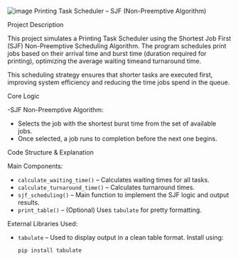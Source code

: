![image](https://github.com/user-attachments/assets/d34ea48f-1c8d-4f2d-9425-501f7ca743aa) Printing Task Scheduler – SJF (Non-Preemptive Algorithm)

Project Description

This project simulates a Printing Task Scheduler using the Shortest Job First (SJF) Non-Preemptive Scheduling Algorithm. The program schedules print jobs based on their arrival time and burst time (duration required for printing), optimizing the average waiting timeand turnaround time.

This scheduling strategy ensures that shorter tasks are executed first, improving system efficiency and reducing the time jobs spend in the queue.

Core Logic

-SJF Non-Preemptive Algorithm:  
  - Selects the job with the shortest burst time from the set of available jobs.
  - Once selected, a job runs to completion before the next one begins.


Code Structure & Explanation

Main Components:
- `calculate_waiting_time()` – Calculates waiting times for all tasks.
- `calculate_turnaround_time()` – Calculates turnaround times.
- `sjf_scheduling()` – Main function to implement the SJF logic and output results.
- `print_table()` – (Optional) Uses `tabulate` for pretty formatting.

External Libraries Used:
- `tabulate` – Used to display output in a clean table format. Install using:
  ```bash
  pip install tabulate

